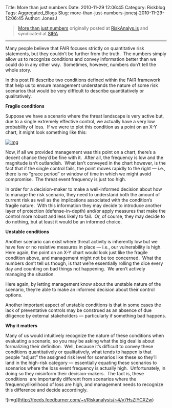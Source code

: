 Title: More than just numbers
Date: 2010-11-29 12:06:45
Category: Riskblog
Tags: Aggregated_Blogs
Slug: more-than-just-numbers-jonesj-2010-11-29-12:06:45
Author: JonesJ

>[More than just numbers](http://feedproxy.google.com/~r/Riskanalysis/~3/y7HsZlYCXZw/) originally posted at [RiskAnalys.is](http://riskmanagementinsight.com/riskanalysis) and syndicated at [SIRA](http://societyinforisk.org)
***
Many people believe that FAIR focuses strictly on quantitative risk statements, but they couldn’t be further from the truth.  The numbers simply allow us to recognize conditions and convey information better than we could do in any other way.  Sometimes, however, numbers don’t tell the whole story.

In this post I’ll describe two conditions defined within the FAIR framework that help us to ensure management understands the nature of some risk scenarios that would be very difficult to describe quantitatively or qualitatively.

**Fragile conditions**

Suppose we have a scenario where the threat landscape is very active but, due to a single extremely effective control, we actually have a very low probability of loss.  If we were to plot this condition as a point on an X-Y chart, it might look something like this:

[![img](http://riskmanagementinsight.com/riskanalysis/wp-content/uploads/2010/11/Unstable-chart-300x267.jpg "Unstable chart")](http://riskmanagementinsight.com/riskanalysis/wp-content/uploads/2010/11/Unstable-chart.jpg)

Now, if all we provided management was this point on a chart, there’s a decent chance they’d be fine with it.  After all, the frequency is low and the magnitude isn’t outlandish.  What isn’t conveyed in the chart however, is the fact that if the single control fails, the point moves rapidly to the right — i.e., there is no “grace period” or window of time in which we might avoid compromise.  The threat event frequency is just too high.

In order for a decision-maker to make a well-informed decision about how to manage the risk scenario, they need to understand both the amount of current risk as well as the implications associated with the condition’s fragile nature.  With this information they may decide to introduce another layer of protection (defense-in-depth) and/or apply measures that make the control more robust and less likely to fail.  Or, of course, they may decide to do nothing, but at least it would be an informed choice.

**Unstable conditions**

Another scenario can exist where threat activity is inherently low but we have few or no resistive measures in place — i.e., our vulnerability is high.  Here again, the point on an X-Y chart would look just like the fragile condition above, and management might not be too concerned.  What the numbers don’t tell us though, is that we’re essentially rolling the dice every day and counting on bad things not happening.  We aren’t actively managing the situation.

Here again, by letting management know about the unstable nature of the scenario, they’re able to make an informed decision about their control options.

Another important aspect of unstable conditions is that in some cases the lack of preventative controls may be construed as an absence of due diligence by external stakeholders — particularly if something bad happens.

**Why it matters**

Many of us would intuitively recognize the nature of these conditions when evaluating a scenario, so you may be asking what the big deal is about formalizing their definition.  Well, because it’s difficult to convey these conditions quantitatively or qualitatively, what tends to happen is that people “adjust” the assigned risk level for scenarios like these so they’ll land in the high-risk category — essentially equating these scenarios to scenarios where the loss event frequency is actually high.  Unfortunately, in doing so they misinform their decision-makers.  The fact is, these conditions  are importantly different from scenarios where the frequency/likelihood of loss are high, and management needs to recognize this difference and decide accordingly.

\!\[img\](http://feeds.feedburner.com/~r/Riskanalysis/~4/y7HsZlYCXZw)


